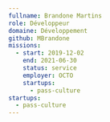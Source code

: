 ```yaml
---
fullname: Brandone Martins
role: Développeur
domaine: Développement
github: MBrandone
missions:
  - start: 2019-12-02
    end: 2021-06-30
    status: service
    employer: OCTO
    startups:
      - pass-culture
startups:
  - pass-culture
---
```

